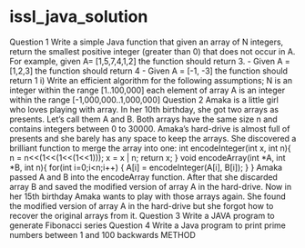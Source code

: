 # issl_java_solution
Question 1 Write a simple Java function that given an array of N integers, return the smallest positive integer (greater than 0) that does not occur in A. For example, given A= [1,5,7,4,1,2] the function should return 3. - Given A = [1,2,3] the function should return 4 - Given A = [-1, -3] the function should return 1 i) Write an efficient algorithm for the following assumptions; N is an integer within the range [1..100,000] each element of array A is an integer within the range [-1,000,000..1,000,000] Question 2 Amaka is a little girl who loves playing with array. In her 10th birthday, she got two arrays as presents. Let’s call them A and B. Both arrays have the same size n and contains integers between 0 to 30000. Amaka’s hard-drive is almost full of presents and she barely has any space to keep the arrays. She discovered a brilliant function to merge the array into one: int encodeInteger(int x, int n){ n = n&lt;&lt;(1&lt;&lt;(1&lt;&lt;(1&lt;&lt;1))); x = x | n; return x; } void encodeArray(int *A, int *B, int n){ for(int i=0;i&lt;n;i++) { A[i] = encodeInteger(A[i], B[i]); } } Amaka passed A and B into the encodeArray function. After that she discarded array B and saved the modified version of array A in the hard-drive. Now in her 15th birthday Amaka wants to play with those arrays again. She found the modified version of array A in the hard-drive but she forgot how to recover the original arrays from it. Question 3 Write a JAVA program to generate Fibonacci series Question 4 Write a Java program to print prime numbers between 1 and 100 backwards METHOD
